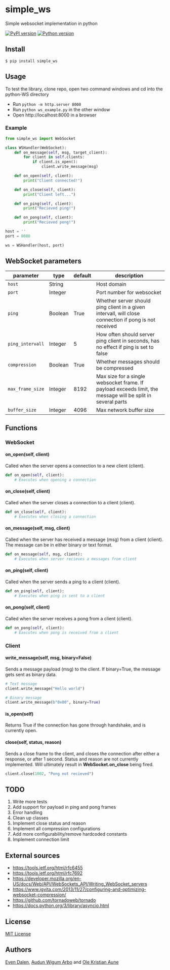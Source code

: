 # simple_ws
Simple websocket implementation in python

[![PyPI version](https://badge.fury.io/py/simple_ws.svg)](https://badge.fury.io/py/simple_ws)
[![Python version](https://img.shields.io/badge/python-3.6.1-blue.svg)](https://www.python.org/downloads/release/python-361/)

## Install 
```
$ pip install simple_ws
```

## Usage
To test the library, clone repo, open two command windows and cd into the python-WS directory

- Run `python -m http.server 8000`
- Run `python ws_example.py` in the other window
- Open http://localhost:8000 in a browser

### Example

```python
from simple_ws import WebSocket

class WSHandler(WebSocket):
    def on_message(self, msg, target_client):
        for client in self.clients:
            if client.is_open():
                client.write_message(msg)

    def on_open(self, client):
        print("Client connected!")

    def on_close(self, client):
        print("Client left...")

    def on_ping(self, client):
        print("Recieved ping!")

    def on_pong(self, client):
        print("Recieved pong!")

host = ''
port = 8080

ws = WSHandler(host, port)
```

## WebSocket parameters
|parameter|type|default|description|
|---------|---------|---------|---------|
|```host```|String||Host domain|
|```port```|Integer||Port number for websocket|
|```ping```|Boolean|True|Whether server should ping client in a given intervall, will close connection if pong is not received|
|```ping_intervall```|Integer|5|How often should server ping client in seconds, has no effect if ping is set to false|
|```compression```|Boolean|True|Whether messages should be compressed|
|```max_frame_size```|Integer|8192|Max size for a single websocket frame. If payload exceeds limit, the message will be split in several parts|
|```buffer_size```|Integer|4096|Max network buffer size|

## Functions
### WebSocket
#### on_open(self, client)
Called when the server opens a connection to a new client (client).
```python
def on_open(self, client):
    # Executes when opening a connection
```

#### on_close(self, client)
Called when the server closes a connection to a client (client).
```python
def on_close(self, client):
    # Executes when closing a connection
```

#### on_message(self, msg, client)
Called when the server has received a message (msg) from a client (client). The message can be in either binary or text format.
```python
def on_message(self, msg, client):
    # Executes when server recieves a messages from client
```

#### on_ping(self, client)
Called when the server sends a ping to a client (client).
```python
def on_ping(self, client):
    # Executes when ping is sent to a client
```

#### on_pong(self, client)
Called when the server receives a pong from a client (client).
```python
def on_pong(self, client):
    # Executes when pong is received from a client
```

### Client
#### write_message(self, msg, binary=False)
Sends a message payload (msg) to the client. If binary=True, the message gets sent as binary data.

```python
# Text message
client.write_message("Hello world")

# Binary message
client.write_message(b"0x00", binary=True)
```

#### is_open(self)
Returns True if the connection has gone through handshake, and is currently open.

#### close(self, status, reason)
Sends a close frame to the client, and closes the connection after either a response, or after 1 second. Status and reason are not currently implemented. Will ultimately result in __WebSocket.on_close__ being fired.
```python
client.close(1002, "Pong not recieved")
```

## TODO
1. Write more tests
2. Add support for payload in ping and pong frames
3. Error handling
4. Clean up classes
5. Implement close status and reason
6. Implement all compression configurations
7. Add more configurability/remove hardcoded constants
8. Implement connection limit

## External sources
* https://tools.ietf.org/html/rfc6455
* https://tools.ietf.org/html/rfc7692
* https://developer.mozilla.org/en-US/docs/Web/API/WebSockets_API/Writing_WebSocket_servers
* https://www.igvita.com/2013/11/27/configuring-and-optimizing-websocket-compression/
* https://github.com/tornadoweb/tornado
* https://docs.python.org/3/library/asyncio.html

## License
[MIT License](LICENSE)

## Authors
[Even Dalen](https://github.com/evedal), [Audun Wigum Arbo](https://github.com/AudunWA) and [Ole Kristian Aune](https://github.com/okaune)
